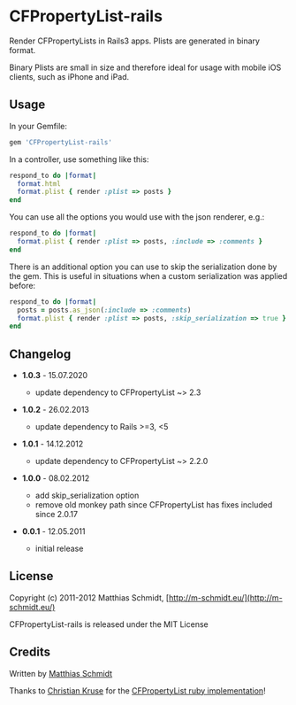 CFPropertyList-rails
====================

Render CFPropertyLists in Rails3 apps. Plists are generated in binary format.

Binary Plists are small in size and therefore ideal for usage with mobile iOS clients, such as iPhone and iPad.


Usage
-----

In your Gemfile:

``` ruby
gem 'CFPropertyList-rails'
```

In a controller, use something like this:

``` ruby
respond_to do |format|
  format.html
  format.plist { render :plist => posts }
end
```

You can use all the options you would use with the json renderer, e.g.:

``` ruby
respond_to do |format|
  format.plist { render :plist => posts, :include => :comments }
end
```

There is an additional option you can use to skip the serialization done by the gem.
This is useful in situations when a custom serialization was applied before:

``` ruby
respond_to do |format|
  posts = posts.as_json(:include => :comments)
  format.plist { render :plist => posts, :skip_serialization => true }
end
```


Changelog
---------

* **1.0.3** - 15.07.2020
  * update dependency to CFPropertyList ~> 2.3

* **1.0.2** - 26.02.2013
  * update dependency to Rails >=3, <5

* **1.0.1** - 14.12.2012
  * update dependency to CFPropertyList ~> 2.2.0

* **1.0.0** - 08.02.2012
  * add skip\_serialization option
  * remove old monkey path since CFPropertyList has fixes included since 2.0.17

* **0.0.1** - 12.05.2011
  * initial release


License
-------

Copyright (c) 2011-2012 Matthias Schmidt, [http://m-schmidt.eu/](http://m-schmidt.eu/)

CFPropertyList-rails is released under the MIT License


Credits
-------

Written by [Matthias Schmidt](http://www.m-schmidt.eu/)

Thanks to [Christian Kruse](https://github.com/ckruse) for
the [CFPropertyList ruby implementation](https://github.com/ckruse/CFPropertyList)!
